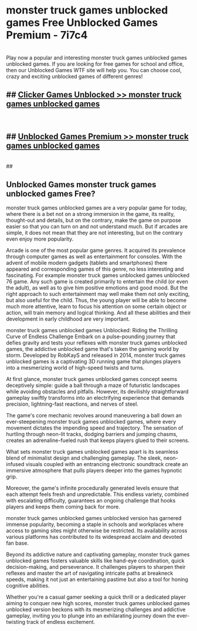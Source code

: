 # monster truck games unblocked games  Free Unblocked Games Premium - 7i7c4 <br>
<br>
Play now a popular and interesting monster truck games unblocked games unblocked games. If you are looking for free games for school and office, then our Unblocked Games WTF site will help you. You can choose cool, crazy and exciting unblocked games of different genres!


## ##  [Clicker Games Unblocked >> monster truck games unblocked games](https://lesson1.guru?title=monster_truck_games_unblocked_games)
  <br>

##  ## [Unblocked Games Premium >> monster truck games unblocked games](https://lesson1.guru?title=monster_truck_games_unblocked_games)
  <br>
  ##



## Unblocked Games monster truck games unblocked games Free?

monster truck games unblocked games are a very popular game for today, where there is a bet not on a strong immersion in the game, its reality, thought-out and details, but on the contrary, make the game on purpose easier so that you can turn on and not understand much. But if arcades are simple, it does not mean that they are not interesting, but on the contrary even enjoy more popularity.

Arcade is one of the most popular game genres. It acquired its prevalence through computer games as well as entertainment for consoles. With the advent of mobile modern gadgets (tablets and smartphones) there appeared and corresponding games of this genre, no less interesting and fascinating. For example monster truck games unblocked games unblocked 76 game. Any such game is created primarily to entertain the child (or even the adult), as well as to give him positive emotions and good mood. But the right approach to such entertainment may well make them not only exciting, but also useful for the child. Thus, the young player will be able to become much more attentive, learn to focus his attention on some certain object or action, will train memory and logical thinking. And all these abilities and their development in early childhood are very important.

monster truck games unblocked games Unblocked: Riding the Thrilling Curve of Endless Challenge
Embark on a pulse-pounding journey that defies gravity and tests your reflexes with monster truck games unblocked games, the addictive unblocked game that's taken the gaming world by storm. Developed by RobKayS and released in 2014, monster truck games unblocked games is a captivating 3D running game that plunges players into a mesmerizing world of high-speed twists and turns.

At first glance, monster truck games unblocked games concept seems deceptively simple: guide a ball through a maze of futuristic landscapes while avoiding obstacles and pitfalls. However, its devilishly straightforward gameplay swiftly transforms into an electrifying experience that demands precision, lightning-fast reactions, and nerves of steel.

The game's core mechanic revolves around maneuvering a ball down an ever-steepening monster truck games unblocked games, where every movement dictates the impending speed and trajectory. The sensation of hurtling through neon-lit tracks, dodging barriers and jumping chasms, creates an adrenaline-fueled rush that keeps players glued to their screens.

What sets monster truck games unblocked games apart is its seamless blend of minimalist design and challenging gameplay. The sleek, neon-infused visuals coupled with an entrancing electronic soundtrack create an immersive atmosphere that pulls players deeper into the games hypnotic grip.

Moreover, the game's infinite procedurally generated levels ensure that each attempt feels fresh and unpredictable. This endless variety, combined with escalating difficulty, guarantees an ongoing challenge that hooks players and keeps them coming back for more.

monster truck games unblocked games unblocked version has garnered immense popularity, becoming a staple in schools and workplaces where access to gaming sites might otherwise be restricted. Its availability across various platforms has contributed to its widespread acclaim and devoted fan base.

Beyond its addictive nature and captivating gameplay, monster truck games unblocked games fosters valuable skills like hand-eye coordination, quick decision-making, and perseverance. It challenges players to sharpen their reflexes and master the art of navigating intricate paths at breakneck speeds, making it not just an entertaining pastime but also a tool for honing cognitive abilities.

Whether you're a casual gamer seeking a quick thrill or a dedicated player aiming to conquer new high scores, monster truck games unblocked games unblocked version beckons with its mesmerizing challenges and addictive gameplay, inviting you to plunge into an exhilarating journey down the ever-twisting track of endless excitement.